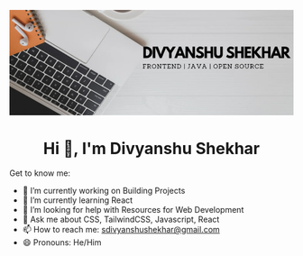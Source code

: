 ![logo](https://github.com/Divyanshu832/Divyanshu832/blob/main/Linkedin%20cover%20page.png)
<br/>
<h1 align="center">Hi 👋, I'm Divyanshu Shekhar</h1>

Get to know me: 
- 🔭 I’m currently working on Building Projects
- 🌱 I’m currently learning React
- 🤔 I’m looking for help with Resources for Web Development
- 💬 Ask me about CSS, TailwindCSS, Javascript, React
- 📫 How to reach me: sdivyanshushekhar@gmail.com
- 😄 Pronouns: He/Him

